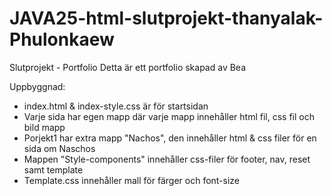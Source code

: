 # JAVA25-html-slutprojekt-thanyalak-Phulonkaew
Slutprojekt - Portfolio
Detta är ett portfolio skapad av Bea

Uppbyggnad:
- index.html & index-style.css är för startsidan
- Varje sida har egen mapp där varje mapp innehåller html fil, css fil och bild mapp
- Porjekt1 har extra mapp "Nachos", den innehåller html & css filer för en sida om Naschos
- Mappen "Style-components" innehåller css-filer för footer, nav, reset samt template
- Template.css innehåller mall för färger och font-size 
